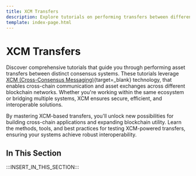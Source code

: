 ```yaml
---
title: XCM Transfers
description: Explore tutorials on performing transfers between different consensus systems using XCM technology to enable cross-chain interoperability.
template: index-page.html
---
```


# XCM Transfers

Discover comprehensive tutorials that guide you through performing asset transfers between distinct consensus systems. These tutorials leverage [XCM (Cross-Consensus Messaging)](/parachains/interoperability/get-started/){target=\_blank} technology, that enables cross-chain communication and asset exchanges across different blockchain networks. Whether you're working within the same ecosystem or bridging multiple systems, XCM ensures secure, efficient, and interoperable solutions.

By mastering XCM-based transfers, you'll unlock new possibilities for building cross-chain applications and expanding blockchain utility. Learn the methods, tools, and best practices for testing XCM-powered transfers, ensuring your systems achieve robust interoperability.

## In This Section

:::INSERT_IN_THIS_SECTION:::
